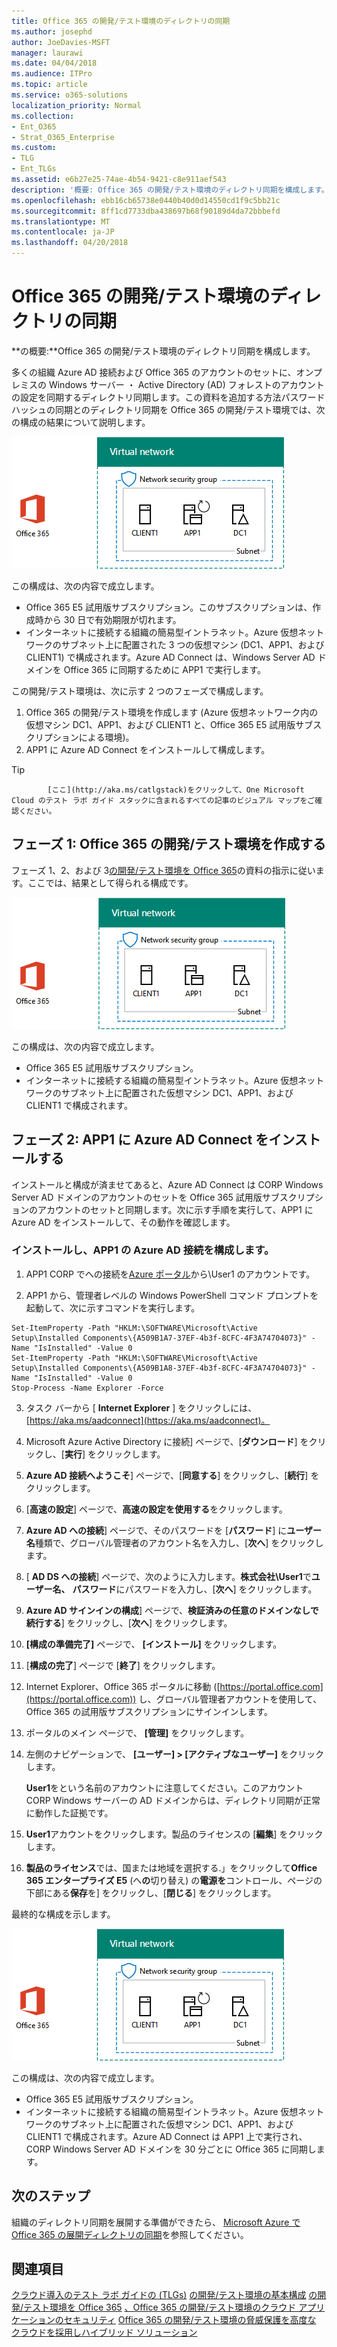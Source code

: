 ```yaml
---
title: Office 365 の開発/テスト環境のディレクトリの同期
ms.author: josephd
author: JoeDavies-MSFT
manager: laurawi
ms.date: 04/04/2018
ms.audience: ITPro
ms.topic: article
ms.service: o365-solutions
localization_priority: Normal
ms.collection:
- Ent_O365
- Strat_O365_Enterprise
ms.custom:
- TLG
- Ent_TLGs
ms.assetid: e6b27e25-74ae-4b54-9421-c8e911aef543
description: '概要: Office 365 の開発/テスト環境のディレクトリ同期を構成します。'
ms.openlocfilehash: ebb16cb65738e0440b40d0d14550cd1f9c5bb21c
ms.sourcegitcommit: 8ff1cd7733dba438697b68f90189d4da72bbbefd
ms.translationtype: MT
ms.contentlocale: ja-JP
ms.lasthandoff: 04/20/2018
---
```

# <a name="directory-synchronization-for-your-office-365-devtest-environment"></a>Office 365 の開発/テスト環境のディレクトリの同期

 **の概要:**Office 365 の開発/テスト環境のディレクトリ同期を構成します。
  
多くの組織 Azure AD 接続および Office 365 のアカウントのセットに、オンプレミスの Windows サーバー ・ Active Directory (AD) フォレストのアカウントの設定を同期するディレクトリ同期します。この資料を追加する方法パスワード ハッシュの同期とのディレクトリ同期を Office 365 の開発/テスト環境では、次の構成の結果について説明します。
  
![ディレクトリ同期によって Office 365 の開発/テスト環境](images/be5b37b0-f832-4878-b153-436c31546e21.png)
  
この構成は、次の内容で成立します。  
  
- Office 365 E5 試用版サブスクリプション。このサブスクリプションは、作成時から 30 日で有効期限が切れます。
- インターネットに接続する組織の簡易型イントラネット。Azure 仮想ネットワークのサブネット上に配置された 3 つの仮想マシン (DC1、APP1、および CLIENT1) で構成されます。Azure AD Connect は、Windows Server AD ドメインを Office 365 に同期するために APP1 で実行します。
    
この開発/テスト環境は、次に示す 2 つのフェーズで構成します。
  
1. Office 365 の開発/テスト環境を作成します (Azure 仮想ネットワーク内の仮想マシン DC1、APP1、および CLIENT1 と、Office 365 E5 試用版サブスクリプションによる環境)。
2. APP1 に Azure AD Connect をインストールして構成します。
    
> [!TIP]
> 
            [ここ](http://aka.ms/catlgstack)をクリックして、One Microsoft Cloud のテスト ラボ ガイド スタックに含まれるすべての記事のビジュアル マップをご確認ください。
  
## <a name="phase-1-create-an-office-365-devtest-environment"></a>フェーズ 1: Office 365 の開発/テスト環境を作成する

フェーズ 1、2、および 3[の開発/テスト環境を Office 365](office-365-dev-test-environment.md)の資料の指示に従います。ここでは、結果として得られる構成です。
  
![Office 365 開発/テスト環境](images/48fb91aa-09b0-4020-a496-a8253920c45d.png)
  
この構成は、次の内容で成立します。  
  
- Office 365 E5 試用版サブスクリプション。
- インターネットに接続する組織の簡易型イントラネット。Azure 仮想ネットワークのサブネット上に配置された仮想マシン DC1、APP1、および CLIENT1 で構成されます。
    
## <a name="phase-2-install-azure-ad-connect-on-app1"></a>フェーズ 2: APP1 に Azure AD Connect をインストールする

インストールと構成が済ませてあると、Azure AD Connect は CORP Windows Server AD ドメインのアカウントのセットを Office 365 試用版サブスクリプションのアカウントのセットと同期します。次に示す手順を実行して、APP1 に Azure AD をインストールして、その動作を確認します。
  
### <a name="install-and-configure-azure-ad-connect-on-app1"></a>インストールし、APP1 の Azure AD 接続を構成します。

1. APP1 CORP でへの接続を[Azure ポータル](https://portal.azure.com)から\\User1 のアカウントです。
    
2. APP1 から、管理者レベルの Windows PowerShell コマンド プロンプトを起動して、次に示すコマンドを実行します。
    
  ```
  Set-ItemProperty -Path "HKLM:\SOFTWARE\Microsoft\Active Setup\Installed Components\{A509B1A7-37EF-4b3f-8CFC-4F3A74704073}" -Name "IsInstalled" -Value 0
Set-ItemProperty -Path "HKLM:\SOFTWARE\Microsoft\Active Setup\Installed Components\{A509B1A8-37EF-4b3f-8CFC-4F3A74704073}" -Name "IsInstalled" -Value 0
Stop-Process -Name Explorer -Force

  ```

3. タスク バーから [ **Internet Explorer** ] をクリックしには、 [https://aka.ms/aadconnect](https://aka.ms/aadconnect)。
    
4. Microsoft Azure Active Directory に接続] ページで、[**ダウンロード**] をクリックし、[**実行**] をクリックします。
    
5. **Azure AD 接続へようこそ**] ページで、[**同意する**] をクリックし、[**続行**] をクリックします。
    
6. [**高速の設定**] ページで、**高速の設定を使用する**をクリックします。
    
7. **Azure AD への接続**] ページで、そのパスワードを [**パスワード**] に**ユーザー名**種類で、グローバル管理者のアカウント名を入力し、[**次へ**] をクリックします。
    
8. [ **AD DS への接続**] ページで、次のように入力します。**株式会社\\User1**で**ユーザー名、** **パスワード**にパスワードを入力し、[**次へ**] をクリックします。
    
9. **Azure AD サインインの構成**] ページで、**検証済みの任意のドメインなしで続行する**] をクリックし、[**次へ**] をクリックします。
    
10. **[構成の準備完了]** ページで、 **[インストール]** をクリックします。
    
11. [**構成の完了**] ページで [**終了**] をクリックします。
    
12. Internet Explorer、Office 365 ポータルに移動 ([https://portal.office.com](https://portal.office.com)) し、グローバル管理者アカウントを使用して、Office 365 の試用版サブスクリプションにサインインします。
    
13. ポータルのメイン ページで、 **[管理]** をクリックします。
    
14. 左側のナビゲーションで、 **[ユーザー] > [アクティブなユーザー]** をクリックします。
    
    **User1**をという名前のアカウントに注意してください。このアカウント CORP Windows サーバーの AD ドメインからは、ディレクトリ同期が正常に動作した証拠です。
    
15. **User1**アカウントをクリックします。製品のライセンスの [**編集**] をクリックします。
    
16. **製品のライセンス**では、国または地域を選択する.」をクリックして**Office 365 エンタープライズ E5** (へ**の**切り替え) の**電源を**コントロール、ページの下部にある**保存**を] をクリックし、[**閉じる**] をクリックします。
    
最終的な構成を示します。
  
![ディレクトリ同期によって Office 365 の開発/テスト環境](images/be5b37b0-f832-4878-b153-436c31546e21.png)
  
この構成は、次の内容で成立します。  
  
- Office 365 E5 試用版サブスクリプション。
- インターネットに接続する組織の簡易型イントラネット。Azure 仮想ネットワークのサブネット上に配置された仮想マシン DC1、APP1、および CLIENT1 で構成されます。Azure AD Connect は APP1 上で実行され、CORP Windows Server AD ドメインを 30 分ごとに Office 365 に同期します。
    
## <a name="next-step"></a>次のステップ

組織のディレクトリ同期を展開する準備ができたら、 [Microsoft Azure で Office 365 の展開ディレクトリの同期](deploy-office-365-directory-synchronization-dirsync-in-microsoft-azure.md)を参照してください。

## <a name="see-also"></a>関連項目

[クラウド導入のテスト ラボ ガイドの (TLGs)](cloud-adoption-test-lab-guides-tlgs.md)
[の開発/テスト環境の基本構成](base-configuration-dev-test-environment.md)
[の開発/テスト環境を Office 365](office-365-dev-test-environment.md)
[、Office 365 の開発/テスト環境のクラウド アプリケーションのセキュリティ](cloud-app-security-for-your-office-365-dev-test-environment.md)
 [Office 365 の開発/テスト環境の脅威保護を高度な](advanced-threat-protection-for-your-office-365-dev-test-environment.md)
[クラウドを採用しハイブリッド ソリューション](cloud-adoption-and-hybrid-solutions.md)





